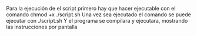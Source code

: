 Para la ejecución de el script primero hay que hacer ejecutable con el comando
chmod +x ./script.sh
Una vez sea ejecutado el comando se puede ejecutar con
./script.sh
Y el programa se compilara y ejecutara, mostrando las instrucciones por pantalla
